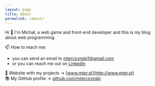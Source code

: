 ```yaml
---
layout: page
title: About
permalink: /about/
---
```


Hi 👋
I'm Michał, a web game and front-end developer and this is my blog about web programming.

📫 How to reach me:

- you can send an email to [mterczynski1@gmail.com](mailto:mterczynski1@gmail.com)
- or you can reach me out on [LinkedIn](https://www.linkedin.com/in/mterczynski/)

📱 Website with my projects -> [www.mter.pl](http://www.mter.pl)  
📚 My GitHub profile -> [github.com/mterczynski](https://github.com/mterczynski/)

[jekyll-organization]: https://github.com/jekyll
